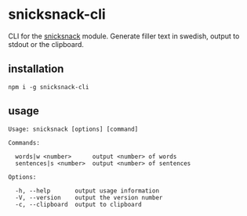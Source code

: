 # snicksnack-cli

CLI for the [snicksnack](https://www.npmjs.com/package/snicksnack) module. Generate filler text in swedish, output to stdout or the clipboard.

## installation

```
npm i -g snicksnack-cli
```

## usage

```
Usage: snicksnack [options] [command]

Commands:

  words|w <number>      output <number> of words
  sentences|s <number>  output <number> of sentences

Options:

  -h, --help       output usage information
  -V, --version    output the version number
  -c, --clipboard  output to clipboard
```
